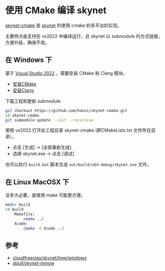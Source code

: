 # 使用 CMake 编译 skynet

[skynet-cmake](https://github.com/hanxi/skynet-cmake) 是 [skynet](https://github.com/cloudwu/skynet) 的使用 cmake 的多平台的实现。

主要特点是支持在 vs2022 中编译运行，且 skynet 以 submodule 的方式链接，方便升级，确保不改。

## 在 Windows 下

基于 [Visual Studio 2022](https://visualstudio.microsoft.com/zh-hans/downloads/) ，需要安装 CMake 和 Clang 模块。

- [安装CMake](https://learn.microsoft.com/en-us/cpp/build/cmake-projects-in-visual-studio?view=msvc-170)
- [安装Clang](https://learn.microsoft.com/en-us/cpp/build/clang-support-cmake?view=msvc-170)

下载工程和更新 submodule

```bash
git checkout https://github.com/hanxi/skynet-cmake.git
cd skynet-cmake
git submodule update --init --recursive
```

使用 vs2022 打开此工程目录 skynet-cmake (即CMakeLists.txt 文件所在目录）。
- 点击 [生成] -> [全部重新生成]
- 选择 skynet.exe -> 点击 [调试]

也可以执行 `build.bat` 脚本生成 `out/build/x64-debug/skynet.exe` 文件。

## 在 Linux MacOSX 下

没多大必要，直接用 make 可能更方便。

```bash
mkdir build
cd build
    Makefile:
        cmake ../
    Xcode:
        cmake -G Xcode ../
```

## 参考

- [cloudfreexiao/skynet/tree/windows](https://github.com/cloudfreexiao/skynet/tree/windows)
- [dpull/skynet-mingw](https://github.com/dpull/skynet-mingw)

